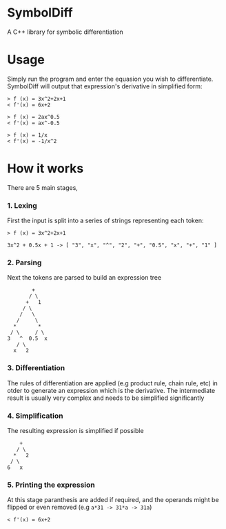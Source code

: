 # SymbolDiff
A C++ library for symbolic differentiation

# Usage

Simply run the program and enter the equasion you wish to differentiate. SymbolDiff will output that expression's derivative in simplified form:
```
> f (x) = 3x^2+2x+1
< f'(x) = 6x+2

> f (x) = 2ax^0.5
< f'(x) = ax^-0.5

> f (x) = 1/x
< f'(x) = -1/x^2
```

# How it works

There are 5 main stages, 

### 1. Lexing

First the input is split into a series of strings representing each token:

```
> f (x) = 3x^2+2x+1

3x^2 + 0.5x + 1 -> [ "3", "x", "^", "2", "+", "0.5", "x", "+", "1" ]
```

### 2. Parsing

Next the tokens are parsed to build an expression tree

```
        +
       / \
      +   1
     / \
    /   \
   /     \
  *       *
 / \     / \
3   ^  0.5  x
   / \
  x   2
```

### 3. Differentiation

The rules of differentiation are applied (e.g product rule, chain rule, etc) in otder to generate an expression which is the derivative. The intermediate result is usually very complex and needs to be simplified significantly

### 4. Simplification

The resulting expression is simplified if possible

```
    +
   / \
  *   2
 / \
6   x
```

### 5. Printing the expression

At this stage paranthesis are added if required, and the operands might be flipped or even removed (e.g `a*31 -> 31*a -> 31a`)

```
< f'(x) = 6x+2
```
